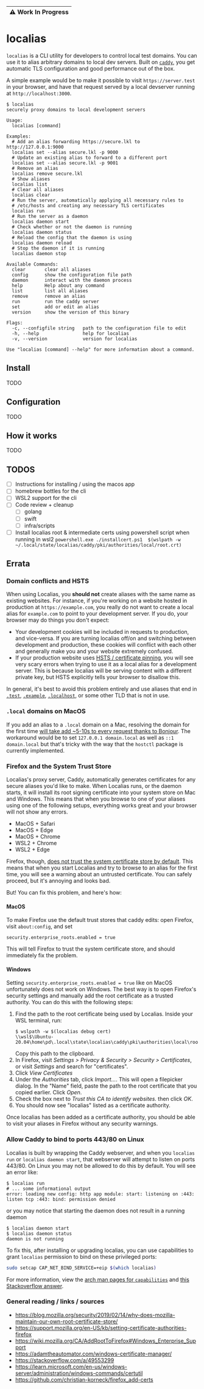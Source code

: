 | :warning: Work In Progress |
|----------------------------|
# localias

`localias` is a CLI utility for developers to control local test domains. You can use it to alias arbitrary domains to local dev servers. Built on [`caddy`](https://caddyserver.com/), you get automatic TLS configuration and good performance out of the box.

A simple example would be to make it possible to visit `https://server.test` in your browser, and have that request served by a local devserver running at `http://localhost:3000`.

```shell
$ localias
securely proxy domains to local development servers

Usage:
  localias [command]

Examples:
  # Add an alias forwarding https://secure.lkl to http://127.0.0.1:9000
  localias set --alias secure.lkl -p 9000
  # Update an existing alias to forward to a different port
  localias set --alias secure.lkl -p 9001
  # Remove an alias
  localias remove secure.lkl
  # Show aliases
  localias list
  # Clear all aliases
  localias clear
  # Run the server, automatically applying all necessary rules to
  # /etc/hosts and creating any necessary TLS certificates
  localias run
  # Run the server as a daemon
  localias daemon start
  # Check whether or not the daemon is running
  localias daemon status
  # Reload the config that the daemon is using
  localias daemon reload
  # Stop the daemon if it is running
  localias daemon stop

Available Commands:
  clear       clear all aliases
  config      show the configuration file path
  daemon      interact with the daemon process
  help        Help about any command
  list        list all aliases
  remove      remove an alias
  run         run the caddy server
  set         add or edit an alias
  version     show the version of this binary

Flags:
  -c, --configfile string   path to the configuration file to edit
  -h, --help                help for localias
  -v, --version             version for localias

Use "localias [command] --help" for more information about a command.
```

## Install

TODO

## Configuration

TODO

## How it works

TODO

## TODOS

- [ ] Instructions for installing / using the macos app
- [ ] homebrew bottles for the cli
- [ ] WSL2 support for the cli
- [ ] Code review + cleanup
  - [ ] golang
  - [ ] swift
  - [ ] infra/scripts
- [ ] Install localias root & intermediate certs using powershell script when
      running in wsl2 
      ```
      powershell.exe ./installcert.ps1  $(wslpath -w ~/.local/state/localias/caddy/pki/authorities/local/root.crt)
      ```

## Errata

### Domain conflicts and HSTS

When using Localias, you **should not** create aliases with the same name as existing websites. For instance, if you're working on a website hosted in production at `https://example.com`, you really do not want to create a local alias for `example.com` to point to your development server. If you do,
your browser may do things you don't expect:

- Your development cookies will be included in requests to production, and vice-versa. If you are turning localias off/on and switching between
  development and production, these cookies will conflict with each other and generally make you and your website extremely confused.
- If your production website uses [HSTS / certificate pinning](https://en.wikipedia.org/wiki/HTTP_Strict_Transport_Security), you will see
  very scary errors when trying to use it as a local alias for a development server. This is because localias will be serving content with a different
  private key, but HSTS explicitly tells your browser to disallow this.

In general, it's best to avoid this problem entirely and use aliases that end in [`.test`](https://en.wikipedia.org/wiki/.test), [`.example`](https://en.wikipedia.org/wiki/.example), [`.localhost`](https://en.wikipedia.org/wiki/.localhost), or some other TLD that is not in use.

### `.local` domains on MacOS
If you add an alias to a `.local` domain on a Mac, resolving the domain for the first time [will take add ~5-10s to every
request thanks to Bonjour](https://superuser.com/questions/1596225/dns-resolution-delay-for-entries-in-etc-hosts). The workaround would be to set `127.0.0.1 domain.local` as well as `::1 domain.local` but that's tricky with the way that the `hostctl` package is currently implemented. 

### Firefox and the System Trust Store
Localias's proxy server, Caddy, automatically generates certificates for any
secure aliases you'd like to make. When Localias runs, or the daemon starts, it
will install its root signing certificate into your system store on Mac and
Windows. This means that when you browse to one of your aliases using one of the
following setups, everything works great and your browser will not show any
errors.

- MacOS + Safari
- MacOS + Edge
- MacOS + Chrome
- WSL2 + Chrome
- WSL2 + Edge

Firefox, though, [does not trust the system certificate store by default](https://wiki.mozilla.org/CA/AddRootToFirefox).
This means that when you start Localias and try to browse to an alias for the first time, you will see a warning about an untrusted certificate. You can safely proceed, but it's annoying and looks bad.

But! You can fix this problem, and here's how:

#### MacOS

To make Firefox use the default trust stores that caddy edits: open Firefox,
visit `about:config`, and set

```
security.enterprise_roots.enabled = true
```

This will tell Firefox to trust the system certificate store, and should immediately fix the problem.

#### Windows

Setting `security.enterprise_roots.enabled = true` like on MacOS unfortunately does not work on Windows. The best way is to open Firefox's security settings and manually add the root certificate as a trusted authority. You can do this with the following steps:

1. Find the path to the root certificate being used by Localias. Inside your WSL terminal, run:
   ```console
   $ wslpath -w $(localias debug cert)
   \\wsl$\Ubuntu-20.04\home\pd\.local\state\localias\caddy\pki\authorities\local\root.crt
   ```
   Copy this path to the clipboard.
1. In Firefox, visit *Settings > Privacy & Security > Security > Certificates*,
   or visit *Settings* and search for "certificates".
1. Click *View Certificates*
1. Under the *Authorities* tab, click *Import...*. This will open a filepicker dialog. In the "Name" field, paste the path to the root certificate that you copied earlier. Click *Open*.
1. Check the box next to *Trust this CA to identify websites.* then click *OK*.
1. You should now see "localias" listed as a certificate authority.

Once localias has been added as a certificate authority, you should be able to visit your aliases in Firefox without any security warnings.


### Allow Caddy to bind to ports 443/80 on Linux
Localias is built by wrapping the Caddy webserver, and when you `localias run` or `localias daemon start`, that webserver will attempt to listen on ports 443/80. On Linux you may not be allowed to do this by default. You will see an error like:

```shell
$ localias run
# ... some informational output
error: loading new config: http app module: start: listening on :443: listen tcp :443: bind: permission denied
```

or you may notice that starting the daemon does not result in a running daemon
```shell
$ localias daemon start
$ localias daemon status
daemon is not running
```

To fix this, after installing or upgrading localias, you can use capabilities to
grant `localias` permission to bind on these privileged ports:

```bash
sudo setcap CAP_NET_BIND_SERVICE=+eip $(which localias)
```

For more information, view the [arch man pages for `capabilities`](https://man.archlinux.org/man/capabilities.7#CAP_NET_BIND_SERVICE) and [this Stackoverflow answer](https://stackoverflow.com/a/414258).


### General reading / links / sources

- https://blog.mozilla.org/security/2019/02/14/why-does-mozilla-maintain-our-own-root-certificate-store/
- https://support.mozilla.org/en-US/kb/setting-certificate-authorities-firefox
- https://wiki.mozilla.org/CA/AddRootToFirefox#Windows_Enterprise_Support
- https://adamtheautomator.com/windows-certificate-manager/
- https://stackoverflow.com/a/49553299
- https://learn.microsoft.com/en-us/windows-server/administration/windows-commands/certutil
- https://github.com/christian-korneck/firefox_add-certs
